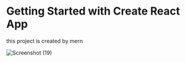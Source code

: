 
# Getting Started with Create React App

 this project is created by mern
  
![Screenshot (19)](https://github.com/Taimbur/mern-imdb-clone/assets/118272408/3e933e0d-142d-4332-95ed-a13af376bb90)
